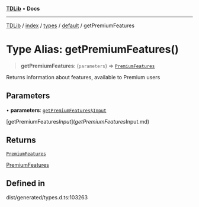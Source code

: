 [**TDLib**](../../../../../../README.md) • **Docs**

***

[TDLib](../../../../../../modules.md) / [index](../../../../../README.md) / [types](../../../README.md) / [default](../README.md) / getPremiumFeatures

# Type Alias: getPremiumFeatures()

> **getPremiumFeatures**: (`parameters`) => [`PremiumFeatures`](PremiumFeatures-1.md)

Returns information about features, available to Premium users

## Parameters

• **parameters**: [`getPremiumFeatures$Input`](getPremiumFeatures$Input.md)

[getPremiumFeatures$Input](getPremiumFeatures$Input.md)

## Returns

[`PremiumFeatures`](PremiumFeatures-1.md)

[PremiumFeatures](PremiumFeatures-1.md)

## Defined in

dist/generated/types.d.ts:103263
